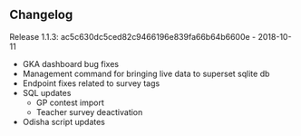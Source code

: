 Changelog
---
Release 1.1.3: ac5c630dc5ced82c9466196e839fa66b64b6600e - 2018-10-11
  - GKA dashboard bug fixes
  - Management command for bringing live data to superset sqlite db
  - Endpoint fixes related to survey tags
  - SQL updates
    - GP contest import
    - Teacher survey deactivation
  - Odisha script updates
